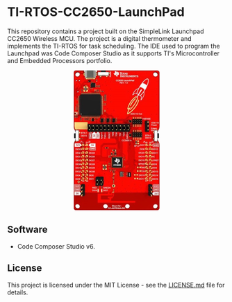 # TI-RTOS-CC2650-LaunchPad

This repository contains a project built on the SimpleLink Launchpad CC2650 Wireless MCU. The project is a digital thermometer and implements the TI-RTOS for task scheduling. The IDE used to program the Launchpad was Code Composer Studio as it supports TI's Microcontroller and Embedded Processors portfolio.

<p align="center">
  <img src="img/launchpad.png">
</p>

## Software

* Code Composer Studio v6.

## License

This project is licensed under the MIT License - see the [LICENSE.md](LICENSE.md) file for details.
